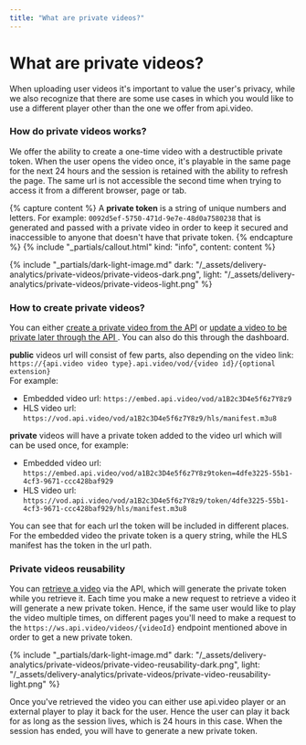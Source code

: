 ```yaml
---
title: "What are private videos?"
---
```


What are private videos?
===========================

When uploading user videos it's important to value the user's privacy, while we also recognize that there are some use cases in which you would like to use a different player other than the one we offer from api.video.

### How do private videos works?

We offer the ability to create a one-time video with a destructible private token. When the user opens the video once, it's playable in the same page for the next 24 hours and the session is retained with the ability to refresh the page. The same url is not accessible the second time when trying to access it from a different browser, page or tab.

{% capture content %}
A **private token** is a string of unique numbers and letters. For example: `0092d5ef-5750-471d-9e7e-48d0a7580238` that is generated and passed with a private video in order to keep it secured and inaccessible to anyone that doesn't have that private token.
{% endcapture %}
{% include "_partials/callout.html" kind: "info", content: content %}

{% include "_partials/dark-light-image.md" dark: "/_assets/delivery-analytics/private-videos/private-videos-dark.png", light: "/_assets/delivery-analytics/private-videos/private-videos-light.png" %}

### How to create private videos?

You can either [create a private video from the API](/reference/api/Videos#create-a-video-object) or [update a video to be private later through the API ](/reference/api/Videos#update-a-video-object). You can also do this through the dashboard.

**public** videos url will consist of few parts, also depending on the video link:  
`https://{api.video video type}.api.video/vod/{video id}/{optional extension}`  
For example:

- Embedded video url: `https://embed.api.video/vod/a1B2c3D4e5f6z7Y8z9`
- HLS video url: `https://vod.api.video/vod/a1B2c3D4e5f6z7Y8z9/hls/manifest.m3u8`

**private** videos will have a private token added to the video url which will can be used once, for example:

- Embedded video url: `https://embed.api.video/vod/a1B2c3D4e5f6z7Y8z9token=4dfe3225-55b1-4cf3-9671-ccc428baf929`
- HLS video url: `https://vod.api.video/vod/a1B2c3D4e5f6z7Y8z9/token/4dfe3225-55b1-4cf3-9671-ccc428baf929/hls/manifest.m3u8`

You can see that for each url the token will be included in different places. For the embedded video the private token is a query string, while the HLS manifest has the token in the url path.

### Private videos reusability

You can [retrieve a video](/reference/api/Videos#retrieve-a-video-object) via the API, which will generate the private token while you retrieve it. Each time you make a new request to retrieve a video it will generate a new private token. Hence, if the same user would like to play the video multiple times, on different pages you'll need to make a request to the `https://ws.api.video/videos/{videoId}` endpoint mentioned above in order to get a new private token.

{% include "_partials/dark-light-image.md" dark: "/_assets/delivery-analytics/private-videos/private-video-reusability-dark.png", light: "/_assets/delivery-analytics/private-videos/private-video-reusability-light.png" %}

Once you've retrieved the video you can either use api.video player or an external player to play it back for the user. Hence the user can play it back for as long as the session lives, which is 24 hours in this case. When the session has ended, you will have to generate a new private token.